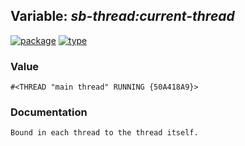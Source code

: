 ## Variable: ***sb-thread:*current-thread****
[![package](https://img.shields.io/badge/Package-SB--THREAD-5f9ea0.svg?style=social&colorA=999999)](../) [![type](https://img.shields.io/badge/Type-Variable-5f9ea0.svg?style=social&colorA=999999)](../#variable) 
### Value
```
#<THREAD "main thread" RUNNING {50A418A9}>
```
### Documentation
```
Bound in each thread to the thread itself.
```

